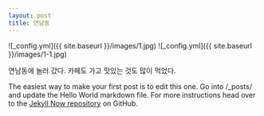 ```yaml
---
layout: post
title: 연남동
---
```



![_config.yml]({{ site.baseurl }}/images/1.jpg)
![_config.yml]({{ site.baseurl }}/images/1-1.jpg)

연남동에 놀러 갔다. 
카페도 가고 맛있는 것도 많이 먹었다.

The easiest way to make your first post is to edit this one. Go into /_posts/ and update the Hello World markdown file. For more instructions head over to the [Jekyll Now repository](https://github.com/barryclark/jekyll-now) on GitHub.
